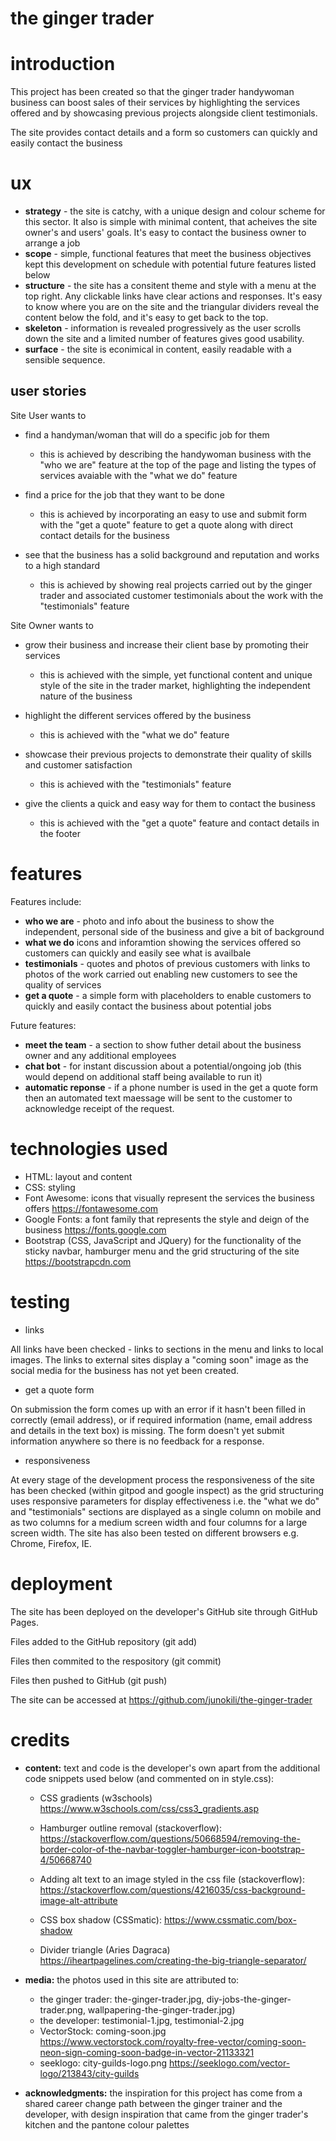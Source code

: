# **the ginger trader**

# introduction

This project has been created so that the ginger trader handywoman business can boost sales of their services by 
highlighting the services offered and by showcasing previous projects alongside client testimonials. 

The site provides contact details and a form so customers can quickly and easily contact the business

# ux

-  **strategy** - the site is catchy, with a unique design and colour scheme for this sector.
It also is simple with minimal content, that acheives the site owner's and users' goals. It's easy to
contact the business owner to arrange a job
- **scope** - simple, functional features that meet the business objectives kept this development 
on schedule with potential future features listed below
- **structure** - the site has a consitent theme and style with a menu at the top right. Any clickable links 
have clear actions and responses. It's easy to know where you are on the site and the triangular
dividers reveal the content below the fold, and it's easy to get back to the top. 
- **skeleton** - information is revealed progressively as the user scrolls down the site and a limited number
of features gives good usability. 
- **surface** - the site is econimical in content, easily readable with a sensible sequence. 

## user stories

Site User wants to
- find a handyman/woman that will do a specific job for them

    - this is achieved by describing the handywoman business with the "who we are" feature at the top of the page
and listing the types of services avaiable with the "what we do" feature

- find a price for the job that they want to be done

    - this is achieved by incorporating an easy to use and submit form with the "get a quote" feature
     to get a quote along with direct contact details for the business

- see that the business has a solid background and reputation and works to a high standard
    
    - this is achieved by showing real projects carried out by the ginger trader and 
    associated customer testimonials about the work with the "testimonials" feature

Site Owner wants to
- grow their business and increase their client base by promoting their services

    - this is achieved with the simple, yet functional content and unique style of the site in the trader market,
    highlighting the independent nature of the business

- highlight the different services offered by the business

    - this is achieved with the "what we do" feature

- showcase their previous projects to demonstrate their quality of skills and customer satisfaction

    - this is achieved with the "testimonials" feature

- give the clients a quick and easy way for them to contact the business

    - this is achieved with the "get a quote" feature and contact details in the footer


# features

Features include:
- **who we are** - photo and info about the business to show the independent, 
personal side of the business and give a bit of background
- **what we do** icons and inforamtion showing the services offered so customers can 
quickly and easily see what is availbale
- **testimonials** - quotes and photos of previous customers with links to photos of 
the work carried out enabling new customers to see the quality of services
- **get a quote** - a simple form with placeholders to enable customers to quickly and easily 
contact the business about potential jobs

Future features:
- **meet the team** - a section to show futher detail about the business owner and any additional employees
- **chat bot** - for instant discussion about a potential/ongoing job (this would depend on 
additional staff being available to run it)
- **automatic reponse** - if a phone number is used in the get a quote form then an automated text maessage 
will be sent to the customer to acknowledge receipt of the request. 

# technologies used

- HTML: layout and content 
- CSS: styling
- Font Awesome: icons that visually represent the services the business offers https://fontawesome.com
- Google Fonts: a font family that represents the style and deign of the business https://fonts.google.com
- Bootstrap (CSS, JavaScript and JQuery) for the functionality of the sticky navbar, hamburger menu 
    and the grid structuring of the site https://bootstrapcdn.com

# testing

- links

All links have been checked - links to sections in the menu and links to local images. 
The links to external sites display a "coming soon" image as the social media for the business
has not yet been created. 

- get a quote form

On submission the form comes up with an error if it hasn't been filled in correctly (email address), 
or if required information (name, email address and details in the text box) is missing. The form doesn't yet submit information anywhere so there is no feedback 
for a response. 

- responsiveness

At every stage of the development process the responsiveness of the site has been checked (within gitpod and google inspect) as 
the grid structuring uses responsive parameters for display effectiveness i.e. the "what we do" and "testimonials" sections
are displayed as a single column on mobile and as two columns for a medium screen width and four columns for a large screen width.
The site has also been tested on different browsers e.g. Chrome, Firefox, IE.  

# deployment

The site has been deployed on the developer's GitHub site through GitHub Pages.

Files added to the GitHub repository (git add)

Files then commited to the respository (git commit)

Files then pushed to GitHub (git push)

The site can be accessed at https://github.com/junokili/the-ginger-trader

# credits

- **content:** text and code is the developer's own apart from the additional code snippets used below 
(and commented on in style.css):

    - CSS gradients (w3schools)
https://www.w3schools.com/css/css3_gradients.asp

    - Hamburger outline removal (stackoverflow):
https://stackoverflow.com/questions/50668594/removing-the-border-color-of-the-navbar-toggler-hamburger-icon-bootstrap-4/50668740

    - Adding alt text to an image styled in the css file (stackoverflow):
https://stackoverflow.com/questions/4216035/css-background-image-alt-attribute

    - CSS box shadow (CSSmatic):
https://www.cssmatic.com/box-shadow

    - Divider triangle (Aries Dagraca)
https://iheartpagelines.com/creating-the-big-triangle-separator/


- **media:** the photos used in this site are attributed to: 
    - the ginger trader: the-ginger-trader.jpg, diy-jobs-the-ginger-trader.png, wallpapering-the-ginger-trader.jpg) 
    - the developer: testimonial-1.jpg, testimonial-2.jpg
    - VectorStock: coming-soon.jpg https://www.vectorstock.com/royalty-free-vector/coming-soon-neon-sign-coming-soon-badge-in-vector-21133321
    - seeklogo: city-guilds-logo.png https://seeklogo.com/vector-logo/213843/city-guilds

- **acknowledgments:** the inspiration for this project has come from a shared career change path between the ginger trainer and the
developer, with design inspiration that came from the ginger trader's kitchen and the pantone colour palettes
